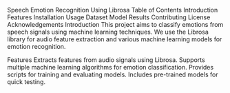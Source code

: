 Speech Emotion Recognition Using Librosa
Table of Contents
Introduction
Features
Installation
Usage
Dataset
Model
Results
Contributing
License
Acknowledgements
Introduction
This project aims to classify emotions from speech signals using machine learning techniques. We use the Librosa library for audio feature extraction and various machine learning models for emotion recognition.

Features
Extracts features from audio signals using Librosa.
Supports multiple machine learning algorithms for emotion classification.
Provides scripts for training and evaluating models.
Includes pre-trained models for quick testing.
